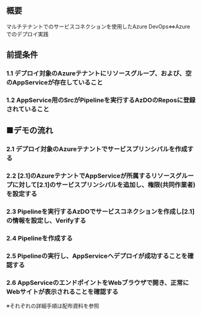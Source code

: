 ## 概要
マルチテナントでのサービスコネクションを使用したAzure DevOps⇔Azure でのデプロイ実践

## 前提条件
### 1.1 デプロイ対象のAzureテナントにリソースグループ、および、空のAppServiceが存在していること
### 1.2 AppService用のSrcがPipelineを実行するAzDOのReposに登録されていること
## ■デモの流れ
### 2.1 デプロイ対象のAzureテナントでサービスプリンシパルを作成する
### 2.2 [2.1]のAzureテナントでAppServiceが所属するリソースグループに対して[2.1]のサービスプリンシパルを追加し、権限(共同作業者)を設定する
### 2.3 Pipelineを実行するAzDOでサービスコネクションを作成し[2.1]の情報を設定し、Verifyする
### 2.4 Pipelineを作成する
### 2.5 Pipelineの実行し、AppServiceへデプロイが成功することを確認する
### 2.6 AppServiceのエンドポイントをWebブラウザで開き、正常にWebサイトが表示されることを確認する

※それぞれの詳細手順は配布資料を参照